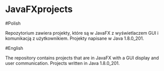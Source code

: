 # JavaFXprojects

#Polish

Repozytorium zawiera projekty, które są w JavaFX z wyświetlaczem GUI i komunikacją z użytkownikiem. 
Projekty napisane w Java 1.8.0_201.

#English

The repository contains projects that are in JavaFX with a GUI display and user communication.
Projects written in Java 1.8.0_201.
